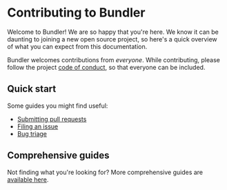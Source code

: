 # Contributing to Bundler

Welcome to Bundler! We are so happy that you're here. We know it can be daunting to joining a new open source project, so here's a quick overview of what you can expect from this documentation.

Bundler welcomes contributions from *everyone*. While contributing, please follow the project [code of conduct](http://bundler.io/conduct.html), so that everyone can be included.

## Quick start

Some guides you might find useful:

* [Submitting pull requests](doc/development/PULL_REQUESTS.md)
* [Filing an issue](doc/contributing/ISSUES.md)
* [Bug triage](doc/contributing/BUG_TRIAGE.md)

## Comprehensive guides

Not finding what you're looking for? More comprehensive guides are [available here](doc/README.md).
